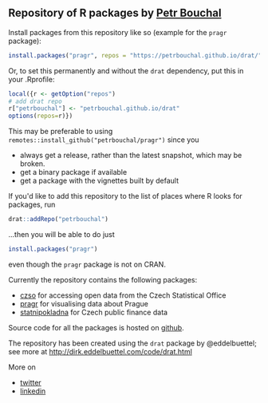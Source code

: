 ## Repository of R packages by [Petr Bouchal](https://petrbouchal.github.io)

Install packages from this repository like so (example for the `pragr` package):

``` r 
install.packages("pragr", repos = "https://petrbouchal.github.io/drat/")
```

Or, to set this permanently and without the `drat` dependency, put this in your .Rprofile:

```r
local({r <- getOption("repos")
# add drat repo
r["petrbouchal"] <- "petrbouchal.github.io/drat"
options(repos=r)})
```

This may be preferable to using `remotes::install_github("petrbouchal/pragr")` since you

- always get a release, rather than the latest snapshot, which may be broken.
- get a binary package if available
- get a package with the vignettes built by default

If you'd like to add this repository to the list of places where R looks for packages, run

``` r
drat::addRepo("petrbouchal")
```

...then you will be able to do just

``` r
install.packages("pragr")
```

even though the `pragr` package is not on CRAN.


Currently the repository contains the following packages:

- [czso](https://github.com/petrbouchal/czso) for accessing open data from the Czech Statistical Office 
- [pragr](https://github.com/petrbouchal/pragr) for visualising data about Prague
- [statnipokladna](https://github.com/petrbouchal/statnipokladna) for Czech public finance data

Source code for all the packages is hosted on [github](https://github.com/petrbouchal).

The repository has been created using the `drat` package by @eddelbuettel; see more at <http://dirk.eddelbuettel.com/code/drat.html>

More on

- [twitter](https://twitter.com/petrbouchal)
- [linkedin](https://linkedin.com/in/petrbouchal)
